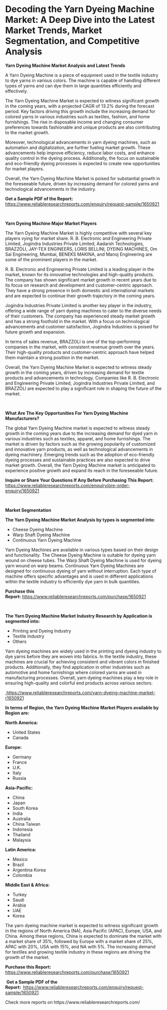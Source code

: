 <p><h1>Decoding the Yarn Dyeing Machine Market: A Deep Dive into the Latest Market Trends, Market Segmentation, and Competitive Analysis</h1></p><p><strong>Yarn Dyeing Machine Market Analysis and Latest Trends</strong></p>
<p><p>A Yarn Dyeing Machine is a piece of equipment used in the textile industry to dye yarns in various colors. The machine is capable of handling different types of yarns and can dye them in large quantities efficiently and effectively.</p><p>The Yarn Dyeing Machine Market is expected to witness significant growth in the coming years, with a projected CAGR of 13.2% during the forecast period. Key factors driving this growth include the increasing demand for colored yarns in various industries such as textiles, fashion, and home furnishings. The rise in disposable income and changing consumer preferences towards fashionable and unique products are also contributing to the market growth.</p><p>Moreover, technological advancements in yarn dyeing machines, such as automation and digitalization, are further fueling market growth. These advancements help improve efficiency, reduce labor costs, and enhance quality control in the dyeing process. Additionally, the focus on sustainable and eco-friendly dyeing processes is expected to create new opportunities for market players.</p><p>Overall, the Yarn Dyeing Machine Market is poised for substantial growth in the foreseeable future, driven by increasing demand for colored yarns and technological advancements in the industry.</p></p>
<p><strong>Get a Sample PDF of the Report:&nbsp;</strong> <a href="https://www.reliableresearchreports.com/enquiry/request-sample/1650921">https://www.reliableresearchreports.com/enquiry/request-sample/1650921</a></p>
<p>&nbsp;</p>
<p><strong>Yarn Dyeing Machine Major Market Players</strong></p>
<p><p>The Yarn Dyeing Machine Market is highly competitive with several key players vying for market share. R. B. Electronic and Engineering Private Limited, Jogindra Industries Private Limited, Aadarsh Technologies, BRAZZOLI, JAY-TEX ENGINEERS, LORIS BELLINI, DYEING MACHINES, Om Sai Engineering, Mumbai, BENEKS MAKINA, and Manoj Engineering are some of the prominent players in the market.</p><p>R. B. Electronic and Engineering Private Limited is a leading player in the market, known for its innovative technologies and high-quality products. The company has shown significant market growth in recent years due to its focus on research and development and customer-centric approach. They have a strong presence in both domestic and international markets and are expected to continue their growth trajectory in the coming years.</p><p>Jogindra Industries Private Limited is another key player in the industry, offering a wide range of yarn dyeing machines to cater to the diverse needs of their customers. The company has experienced steady market growth and has a strong foothold in the market. With a focus on technological advancements and customer satisfaction, Jogindra Industries is poised for future growth and expansion.</p><p>In terms of sales revenue, BRAZZOLI is one of the top-performing companies in the market, with consistent revenue growth over the years. Their high-quality products and customer-centric approach have helped them maintain a strong position in the market.</p><p>Overall, the Yarn Dyeing Machine Market is expected to witness steady growth in the coming years, driven by increasing demand for textile products and advancements in technology. Companies like R. B. Electronic and Engineering Private Limited, Jogindra Industries Private Limited, and BRAZZOLI are expected to play a significant role in shaping the future of the market.</p></p>
<p>&nbsp;</p>
<p><strong>What Are The Key Opportunities For Yarn Dyeing Machine Manufacturers?</strong></p>
<p><p>The global Yarn Dyeing Machine market is expected to witness steady growth in the coming years due to the increasing demand for dyed yarn in various industries such as textiles, apparel, and home furnishings. The market is driven by factors such as the growing popularity of customized and innovative yarn products, as well as technological advancements in dyeing machinery. Emerging trends such as the adoption of eco-friendly dyeing processes and sustainable practices are also expected to drive market growth. Overall, the Yarn Dyeing Machine market is anticipated to experience positive growth and expand its reach in the foreseeable future.</p></p>
<p><strong>Inquire or Share Your Questions If Any Before Purchasing This Report:</strong> <a href="https://www.reliableresearchreports.com/enquiry/pre-order-enquiry/1650921">https://www.reliableresearchreports.com/enquiry/pre-order-enquiry/1650921</a></p>
<p>&nbsp;</p>
<p><strong>Market Segmentation</strong></p>
<p><strong>The Yarn Dyeing Machine Market Analysis by types is segmented into:</strong></p>
<p><ul><li>Cheese Dyeing Machine</li><li>Warp Shaft Dyeing Machine</li><li>Continuous Yarn Dyeing Machine</li></ul></p>
<p><p>Yarn Dyeing Machines are available in various types based on their design and functionality. The Cheese Dyeing Machine is suitable for dyeing yarn wound on cheese tubes. The Warp Shaft Dyeing Machine is used for dyeing yarn wound on warp beams. Continuous Yarn Dyeing Machines are designed for continuous dyeing of yarn without interruption. Each type of machine offers specific advantages and is used in different applications within the textile industry to efficiently dye yarn in bulk quantities.</p></p>
<p><strong>Purchase this Report:&nbsp;</strong><a href="https://www.reliableresearchreports.com/purchase/1650921">https://www.reliableresearchreports.com/purchase/1650921</a></p>
<p>&nbsp;</p>
<p><strong>The Yarn Dyeing Machine Market Industry Research by Application is segmented into:</strong></p>
<p><ul><li>Printing and Dyeing Industry</li><li>Textile Industry</li><li>Others</li></ul></p>
<p><p>Yarn dyeing machines are widely used in the printing and dyeing industry to dye yarns before they are woven into fabrics. In the textile industry, these machines are crucial for achieving consistent and vibrant colors in finished products. Additionally, they find application in other industries such as automotive and home furnishings where colored yarns are used in manufacturing processes. Overall, yarn dyeing machines play a key role in ensuring high-quality and colorful end products across various sectors.</p></p>
<p><a href="https://www.reliableresearchreports.com/yarn-dyeing-machine-market-r1650921">&nbsp;https://www.reliableresearchreports.com/yarn-dyeing-machine-market-r1650921</a></p>
<p><strong>In terms of Region, the Yarn Dyeing Machine Market Players available by Region are:</strong></p>
<p>
    <p> <strong> North America: </strong>
        <ul>
            <li>United States</li>
            <li>Canada</li>
        </ul>
        </p> 
    <p> <strong> Europe: </strong>
        <ul>
            <li>Germany</li>
            <li>France</li>
            <li>U.K.</li>
            <li>Italy</li>
            <li>Russia</li>
        </ul>
        </p> 
    <p> <strong> Asia-Pacific: </strong>
        <ul>
            <li>China</li>
            <li>Japan</li>
            <li>South Korea</li>
            <li>India</li>
            <li>Australia</li>
            <li>China Taiwan</li>
            <li>Indonesia</li>
            <li>Thailand</li>
            <li>Malaysia</li>
        </ul>
        </p> 
    <p> <strong> Latin America: </strong>
        <ul>
            <li>Mexico</li>
            <li>Brazil</li>
            <li>Argentina Korea</li>
            <li>Colombia</li>
        </ul>
        </p> 
    <p> <strong> Middle East & Africa: </strong>
        <ul>
            <li>Turkey</li>
            <li>Saudi</li>
            <li>Arabia</li>
            <li>UAE</li>
            <li>Korea</li>
        </ul>
    </p>
    </p>
<p><p>The yarn dyeing machine market is expected to witness significant growth in the regions of North America (NA), Asia Pacific (APAC), Europe, USA, and China. Among these regions, China is expected to dominate the market with a market share of 35%, followed by Europe with a market share of 25%, APAC with 20%, USA with 15%, and NA with 5%. The increasing demand for textiles and growing textile industry in these regions are driving the growth of the market.</p></p>
<p><strong>Purchase this Report: </strong><a href="https://www.reliableresearchreports.com/purchase/1650921">https://www.reliableresearchreports.com/purchase/1650921</a></p>
<p>&nbsp;<strong>Get a Sample PDF of the Report:&nbsp;&nbsp;</strong><a href="https://www.reliableresearchreports.com/enquiry/request-sample/1650921">https://www.reliableresearchreports.com/enquiry/request-sample/1650921</a></p>
<p><strong></strong></p>
<p>Check more reports on https://www.reliableresearchreports.com/</p>